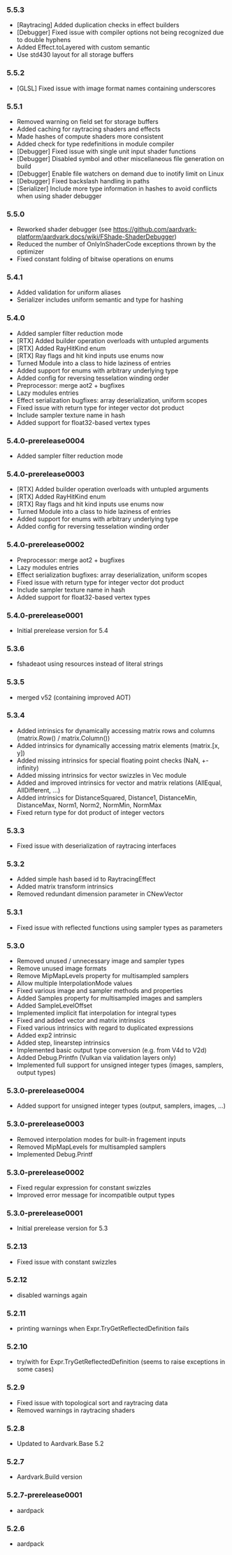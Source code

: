 ### 5.5.3
* [Raytracing] Added duplication checks in effect builders
* [Debugger] Fixed issue with compiler options not being recognized due to double hyphens
* Added Effect.toLayered with custom semantic
* Use std430 layout for all storage buffers

### 5.5.2
* [GLSL] Fixed issue with image format names containing underscores

### 5.5.1
* Removed warning on field set for storage buffers
* Added caching for raytracing shaders and effects
* Made hashes of compute shaders more consistent
* Added check for type redefinitions in module compiler
* [Debugger] Fixed issue with single unit input shader functions
* [Debugger] Disabled symbol and other miscellaneous file generation on build
* [Debugger] Enable file watchers on demand due to inotify limit on Linux
* [Debugger] Fixed backslash handling in paths
* [Serializer] Include more type information in hashes to avoid conflicts when using shader debugger

### 5.5.0
* Reworked shader debugger (see https://github.com/aardvark-platform/aardvark.docs/wiki/FShade-ShaderDebugger)
* Reduced the number of OnlyInShaderCode exceptions thrown by the optimizer
* Fixed constant folding of bitwise operations on enums

### 5.4.1
* Added validation for uniform aliases
* Serializer includes uniform semantic and type for hashing

### 5.4.0
* Added sampler filter reduction mode
* [RTX] Added builder operation overloads with untupled arguments
* [RTX] Added RayHitKind enum
* [RTX] Ray flags and hit kind inputs use enums now
* Turned Module into a class to hide laziness of entries
* Added support for enums with arbitrary underlying type
* Added config for reversing tesselation winding order
* Preprocessor: merge aot2 + bugfixes
* Lazy modules entries
* Effect serialization bugfixes: array deserialization, uniform scopes
* Fixed issue with return type for integer vector dot product
* Include sampler texture name in hash
* Added support for float32-based vertex types

### 5.4.0-prerelease0004
* Added sampler filter reduction mode

### 5.4.0-prerelease0003
* [RTX] Added builder operation overloads with untupled arguments
* [RTX] Added RayHitKind enum
* [RTX] Ray flags and hit kind inputs use enums now
* Turned Module into a class to hide laziness of entries
* Added support for enums with arbitrary underlying type
* Added config for reversing tesselation winding order

### 5.4.0-prerelease0002
* Preprocessor: merge aot2 + bugfixes
* Lazy modules entries
* Effect serialization bugfixes: array deserialization, uniform scopes
* Fixed issue with return type for integer vector dot product
* Include sampler texture name in hash
* Added support for float32-based vertex types

### 5.4.0-prerelease0001
* Initial prerelease version for 5.4

### 5.3.6
* fshadeaot using resources instead of literal strings

### 5.3.5
* merged v52 (containing improved AOT)

### 5.3.4
* Added intrinsics for dynamically accessing matrix rows and columns (matrix.Row() / matrix.Column())
* Added intrinsics for dynamically accessing matrix elements (matrix.[x, y])
* Added missing intrinsics for special floating point checks (NaN, +-infinity)
* Added missing intrinsics for vector swizzles in Vec module
* Added and improved intrinsics for vector and matrix relations (AllEqual, AllDifferent, ...)
* Added intrinsics for DistanceSquared, Distance1, DistanceMin, DistanceMax, Norm1, Norm2, NormMin, NormMax
* Fixed return type for dot product of integer vectors

### 5.3.3
* Fixed issue with deserialization of raytracing interfaces

### 5.3.2
* Added simple hash based id to RaytracingEffect
* Added matrix transform intrinsics
* Removed redundant dimension parameter in CNewVector

### 5.3.1
* Fixed issue with reflected functions using sampler types as parameters

### 5.3.0
* Removed unused / unnecessary image and sampler types
* Remove unused image formats
* Remove MipMapLevels property for multisampled samplers
* Allow multiple InterpolationMode values
* Fixed various image and sampler methods and properties
* Added Samples property for multisampled images and samplers
* Added SampleLevelOffset
* Implemented implicit flat interpolation for integral types
* Fixed and added vector and matrix intrinsics
* Fixed various intrinsics with regard to duplicated expressions
* Added exp2 intrinsic
* Added step, linearstep intrinsics
* Implemented basic output type conversion (e.g. from V4d to V2d)
* Added Debug.Printfn (Vulkan via validation layers only)
* Implemented full support for unsigned integer types (images, samplers, output types)

### 5.3.0-prerelease0004
* Added support for unsigned integer types (output, samplers, images, ...) 

### 5.3.0-prerelease0003
* Removed interpolation modes for built-in fragement inputs
* Removed MipMapLevels for multisampled samplers
* Implemented Debug.Printf

### 5.3.0-prerelease0002
* Fixed regular expression for constant swizzles
* Improved error message for incompatible output types

### 5.3.0-prerelease0001
* Initial prerelease version for 5.3

### 5.2.13
* Fixed issue with constant swizzles

### 5.2.12
* disabled warnings again

### 5.2.11
* printing warnings when Expr.TryGetReflectedDefinition fails

### 5.2.10
* try/with for Expr.TryGetReflectedDefinition (seems to raise exceptions in some cases)

### 5.2.9
* Fixed issue with topological sort and raytracing data
* Removed warnings in raytracing shaders

### 5.2.8
* Updated to Aardvark.Base 5.2

### 5.2.7
* Aardvark.Build version 

### 5.2.7-prerelease0001
* aardpack 

### 5.2.6
* aardpack 